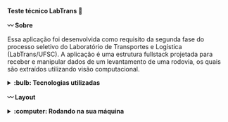 <strong>Teste técnico LabTrans :vertical_traffic_light: </strong>

<strong>:wavy_dash: Sobre</strong>

Essa aplicação foi desenvolvida como requisito da segunda fase do processo seletivo do Laboratório de Transportes e Logística (LabTrans/UFSC). 
A aplicação é uma estrutura fullstack projetada para receber e manipular dados de um levantamento de uma rodovia, os quais são extraídos utilizando visão computacional.

<details>
  <summary><strong> :bulb: Tecnologias utilizadas </strong></summary><br />

  * Python
  * Peewee
  * Tornado
  * SQLite
  * Vue.js
  * Anaconda

</details>

<strong>:wavy_dash: Layout</strong>

<details>
<summary><strong> :computer: Rodando na sua máquina</strong></summary><br />

:warning: Certifique-se de ter o Python e o PIP (gerenciador de pacotes) instalados no seu computador. No meu ambiente utilizei o Python3.

Clone o repositório:
```bash
git clone https://github.com/layanenu/teste-labtrans.git
```

Entre no diretório do projeto: 
```bash
cd teste-labtrans
```

1️⃣ <strong>BACKEND</strong>

Entre no diretório do backend: 
```bash
cd backend
```

Crie um ambiente virtual para isolar as dependências da aplicação (opcional): 
```bash
python -m venv venv
```

Ative o ambiente virtual:
* macOS/Linux:
```bash
source venv/bin/activate
```
* Windows:
```bash
venv\Scripts\activate
```

Instale as dependências do projeto: 
```bash
pip install -r requirements.txt
```

Exec: 
```bash
pip install -r requirements.txt
```

2️⃣ <strong>BANCO DE DADOS</strong>

:warning: Certifique-se de ter o SQLite instalado no seu ambiente. Você pode baixá-lo em https://sqlite.org/download.html.

:eight_spoked_asterisk: <strong>Primeira opção</strong>

Em outro terminal, dentro da pasta backend, utilize o seguinte comando para executar o banco de dados existente: 
```bash
sqlite3 base.db < init.sql
```

:eight_spoked_asterisk: <strong>Segunda opção</strong>

* Instale o `DB Browser for SQLite`. Você pode baixá-lo em https://sqlitebrowser.org/.
* Clique em `Open Database`
* Procure a pasta do repositório clonado e abre o arquivo `base.db`
* Execute a query existente no arquivo `init.sql` que está contido na pasta `backend`

3️⃣: <strong>FRONTEND</strong>

Após a conclusão da etapa do banco de dados, navegue para o diretório views:
```bash
cd views
```

Entre na pasta frontend
```bash
cd frontend
```

Instale as dependências do projeto:
```bash
npm install
```

Execute a aplicação:
```bash
npm run dev
```

A aplicação pode ser acessada no seu navegador através do link:
```bash
http://127.0.0.1:5173/
```

</details>
